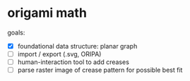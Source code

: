 # origami math

goals:

- [x] foundational data structure: planar graph
- [ ] import / export (.svg, ORIPA)
- [ ] human-interaction tool to add creases
- [ ] parse raster image of crease pattern for possible best fit